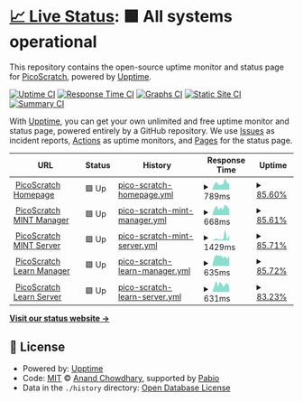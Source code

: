 # [📈 Live Status](https://status.picoscratch.de): <!--live status--> **🟩 All systems operational**

This repository contains the open-source uptime monitor and status page for [PicoScratch](https://www.picoscratch.de), powered by [Upptime](https://github.com/upptime/upptime).

[![Uptime CI](https://github.com/picoscratch/upptime/workflows/Uptime%20CI/badge.svg)](https://github.com/picoscratch/upptime/actions?query=workflow%3A%22Uptime+CI%22)
[![Response Time CI](https://github.com/picoscratch/upptime/workflows/Response%20Time%20CI/badge.svg)](https://github.com/picoscratch/upptime/actions?query=workflow%3A%22Response+Time+CI%22)
[![Graphs CI](https://github.com/picoscratch/upptime/workflows/Graphs%20CI/badge.svg)](https://github.com/picoscratch/upptime/actions?query=workflow%3A%22Graphs+CI%22)
[![Static Site CI](https://github.com/picoscratch/upptime/workflows/Static%20Site%20CI/badge.svg)](https://github.com/picoscratch/upptime/actions?query=workflow%3A%22Static+Site+CI%22)
[![Summary CI](https://github.com/picoscratch/upptime/workflows/Summary%20CI/badge.svg)](https://github.com/picoscratch/upptime/actions?query=workflow%3A%22Summary+CI%22)

With [Upptime](https://upptime.js.org), you can get your own unlimited and free uptime monitor and status page, powered entirely by a GitHub repository. We use [Issues](https://github.com/picoscratch/upptime/issues) as incident reports, [Actions](https://github.com/picoscratch/upptime/actions) as uptime monitors, and [Pages](https://status.picoscratch.de) for the status page.

<!--start: status pages-->
<!-- This summary is generated by Upptime (https://github.com/upptime/upptime) -->
<!-- Do not edit this manually, your changes will be overwritten -->
<!-- prettier-ignore -->
| URL | Status | History | Response Time | Uptime |
| --- | ------ | ------- | ------------- | ------ |
| <img alt="" src="https://icons.duckduckgo.com/ip3/www.picoscratch.de.ico" height="13"> [PicoScratch Homepage](https://www.picoscratch.de) | 🟩 Up | [pico-scratch-homepage.yml](https://github.com/picoscratch/upptime/commits/HEAD/history/pico-scratch-homepage.yml) | <details><summary><img alt="Response time graph" src="./graphs/pico-scratch-homepage/response-time-week.png" height="20"> 789ms</summary><br><a href="https://status.picoscratch.de/history/pico-scratch-homepage"><img alt="Response time 789" src="https://img.shields.io/endpoint?url=https%3A%2F%2Fraw.githubusercontent.com%2Fpicoscratch%2Fupptime%2FHEAD%2Fapi%2Fpico-scratch-homepage%2Fresponse-time.json"></a><br><a href="https://status.picoscratch.de/history/pico-scratch-homepage"><img alt="24-hour response time 1160" src="https://img.shields.io/endpoint?url=https%3A%2F%2Fraw.githubusercontent.com%2Fpicoscratch%2Fupptime%2FHEAD%2Fapi%2Fpico-scratch-homepage%2Fresponse-time-day.json"></a><br><a href="https://status.picoscratch.de/history/pico-scratch-homepage"><img alt="7-day response time 789" src="https://img.shields.io/endpoint?url=https%3A%2F%2Fraw.githubusercontent.com%2Fpicoscratch%2Fupptime%2FHEAD%2Fapi%2Fpico-scratch-homepage%2Fresponse-time-week.json"></a><br><a href="https://status.picoscratch.de/history/pico-scratch-homepage"><img alt="30-day response time 789" src="https://img.shields.io/endpoint?url=https%3A%2F%2Fraw.githubusercontent.com%2Fpicoscratch%2Fupptime%2FHEAD%2Fapi%2Fpico-scratch-homepage%2Fresponse-time-month.json"></a><br><a href="https://status.picoscratch.de/history/pico-scratch-homepage"><img alt="1-year response time 789" src="https://img.shields.io/endpoint?url=https%3A%2F%2Fraw.githubusercontent.com%2Fpicoscratch%2Fupptime%2FHEAD%2Fapi%2Fpico-scratch-homepage%2Fresponse-time-year.json"></a></details> | <details><summary><a href="https://status.picoscratch.de/history/pico-scratch-homepage">85.60%</a></summary><a href="https://status.picoscratch.de/history/pico-scratch-homepage"><img alt="All-time uptime 92.48%" src="https://img.shields.io/endpoint?url=https%3A%2F%2Fraw.githubusercontent.com%2Fpicoscratch%2Fupptime%2FHEAD%2Fapi%2Fpico-scratch-homepage%2Fuptime.json"></a><br><a href="https://status.picoscratch.de/history/pico-scratch-homepage"><img alt="24-hour uptime 60.42%" src="https://img.shields.io/endpoint?url=https%3A%2F%2Fraw.githubusercontent.com%2Fpicoscratch%2Fupptime%2FHEAD%2Fapi%2Fpico-scratch-homepage%2Fuptime-day.json"></a><br><a href="https://status.picoscratch.de/history/pico-scratch-homepage"><img alt="7-day uptime 85.60%" src="https://img.shields.io/endpoint?url=https%3A%2F%2Fraw.githubusercontent.com%2Fpicoscratch%2Fupptime%2FHEAD%2Fapi%2Fpico-scratch-homepage%2Fuptime-week.json"></a><br><a href="https://status.picoscratch.de/history/pico-scratch-homepage"><img alt="30-day uptime 92.48%" src="https://img.shields.io/endpoint?url=https%3A%2F%2Fraw.githubusercontent.com%2Fpicoscratch%2Fupptime%2FHEAD%2Fapi%2Fpico-scratch-homepage%2Fuptime-month.json"></a><br><a href="https://status.picoscratch.de/history/pico-scratch-homepage"><img alt="1-year uptime 92.48%" src="https://img.shields.io/endpoint?url=https%3A%2F%2Fraw.githubusercontent.com%2Fpicoscratch%2Fupptime%2FHEAD%2Fapi%2Fpico-scratch-homepage%2Fuptime-year.json"></a></details>
| <img alt="" src="https://icons.duckduckgo.com/ip3/mint.picoscratch.de.ico" height="13"> [PicoScratch MINT Manager](https://mint.picoscratch.de) | 🟩 Up | [pico-scratch-mint-manager.yml](https://github.com/picoscratch/upptime/commits/HEAD/history/pico-scratch-mint-manager.yml) | <details><summary><img alt="Response time graph" src="./graphs/pico-scratch-mint-manager/response-time-week.png" height="20"> 668ms</summary><br><a href="https://status.picoscratch.de/history/pico-scratch-mint-manager"><img alt="Response time 740" src="https://img.shields.io/endpoint?url=https%3A%2F%2Fraw.githubusercontent.com%2Fpicoscratch%2Fupptime%2FHEAD%2Fapi%2Fpico-scratch-mint-manager%2Fresponse-time.json"></a><br><a href="https://status.picoscratch.de/history/pico-scratch-mint-manager"><img alt="24-hour response time 722" src="https://img.shields.io/endpoint?url=https%3A%2F%2Fraw.githubusercontent.com%2Fpicoscratch%2Fupptime%2FHEAD%2Fapi%2Fpico-scratch-mint-manager%2Fresponse-time-day.json"></a><br><a href="https://status.picoscratch.de/history/pico-scratch-mint-manager"><img alt="7-day response time 668" src="https://img.shields.io/endpoint?url=https%3A%2F%2Fraw.githubusercontent.com%2Fpicoscratch%2Fupptime%2FHEAD%2Fapi%2Fpico-scratch-mint-manager%2Fresponse-time-week.json"></a><br><a href="https://status.picoscratch.de/history/pico-scratch-mint-manager"><img alt="30-day response time 740" src="https://img.shields.io/endpoint?url=https%3A%2F%2Fraw.githubusercontent.com%2Fpicoscratch%2Fupptime%2FHEAD%2Fapi%2Fpico-scratch-mint-manager%2Fresponse-time-month.json"></a><br><a href="https://status.picoscratch.de/history/pico-scratch-mint-manager"><img alt="1-year response time 740" src="https://img.shields.io/endpoint?url=https%3A%2F%2Fraw.githubusercontent.com%2Fpicoscratch%2Fupptime%2FHEAD%2Fapi%2Fpico-scratch-mint-manager%2Fresponse-time-year.json"></a></details> | <details><summary><a href="https://status.picoscratch.de/history/pico-scratch-mint-manager">85.61%</a></summary><a href="https://status.picoscratch.de/history/pico-scratch-mint-manager"><img alt="All-time uptime 92.49%" src="https://img.shields.io/endpoint?url=https%3A%2F%2Fraw.githubusercontent.com%2Fpicoscratch%2Fupptime%2FHEAD%2Fapi%2Fpico-scratch-mint-manager%2Fuptime.json"></a><br><a href="https://status.picoscratch.de/history/pico-scratch-mint-manager"><img alt="24-hour uptime 60.41%" src="https://img.shields.io/endpoint?url=https%3A%2F%2Fraw.githubusercontent.com%2Fpicoscratch%2Fupptime%2FHEAD%2Fapi%2Fpico-scratch-mint-manager%2Fuptime-day.json"></a><br><a href="https://status.picoscratch.de/history/pico-scratch-mint-manager"><img alt="7-day uptime 85.61%" src="https://img.shields.io/endpoint?url=https%3A%2F%2Fraw.githubusercontent.com%2Fpicoscratch%2Fupptime%2FHEAD%2Fapi%2Fpico-scratch-mint-manager%2Fuptime-week.json"></a><br><a href="https://status.picoscratch.de/history/pico-scratch-mint-manager"><img alt="30-day uptime 92.49%" src="https://img.shields.io/endpoint?url=https%3A%2F%2Fraw.githubusercontent.com%2Fpicoscratch%2Fupptime%2FHEAD%2Fapi%2Fpico-scratch-mint-manager%2Fuptime-month.json"></a><br><a href="https://status.picoscratch.de/history/pico-scratch-mint-manager"><img alt="1-year uptime 92.49%" src="https://img.shields.io/endpoint?url=https%3A%2F%2Fraw.githubusercontent.com%2Fpicoscratch%2Fupptime%2FHEAD%2Fapi%2Fpico-scratch-mint-manager%2Fuptime-year.json"></a></details>
| <img alt="" src="https://icons.duckduckgo.com/ip3/mintsrv.picoscratch.de.ico" height="13"> [PicoScratch MINT Server](https://mintsrv.picoscratch.de) | 🟩 Up | [pico-scratch-mint-server.yml](https://github.com/picoscratch/upptime/commits/HEAD/history/pico-scratch-mint-server.yml) | <details><summary><img alt="Response time graph" src="./graphs/pico-scratch-mint-server/response-time-week.png" height="20"> 1429ms</summary><br><a href="https://status.picoscratch.de/history/pico-scratch-mint-server"><img alt="Response time 1037" src="https://img.shields.io/endpoint?url=https%3A%2F%2Fraw.githubusercontent.com%2Fpicoscratch%2Fupptime%2FHEAD%2Fapi%2Fpico-scratch-mint-server%2Fresponse-time.json"></a><br><a href="https://status.picoscratch.de/history/pico-scratch-mint-server"><img alt="24-hour response time 812" src="https://img.shields.io/endpoint?url=https%3A%2F%2Fraw.githubusercontent.com%2Fpicoscratch%2Fupptime%2FHEAD%2Fapi%2Fpico-scratch-mint-server%2Fresponse-time-day.json"></a><br><a href="https://status.picoscratch.de/history/pico-scratch-mint-server"><img alt="7-day response time 1429" src="https://img.shields.io/endpoint?url=https%3A%2F%2Fraw.githubusercontent.com%2Fpicoscratch%2Fupptime%2FHEAD%2Fapi%2Fpico-scratch-mint-server%2Fresponse-time-week.json"></a><br><a href="https://status.picoscratch.de/history/pico-scratch-mint-server"><img alt="30-day response time 1037" src="https://img.shields.io/endpoint?url=https%3A%2F%2Fraw.githubusercontent.com%2Fpicoscratch%2Fupptime%2FHEAD%2Fapi%2Fpico-scratch-mint-server%2Fresponse-time-month.json"></a><br><a href="https://status.picoscratch.de/history/pico-scratch-mint-server"><img alt="1-year response time 1037" src="https://img.shields.io/endpoint?url=https%3A%2F%2Fraw.githubusercontent.com%2Fpicoscratch%2Fupptime%2FHEAD%2Fapi%2Fpico-scratch-mint-server%2Fresponse-time-year.json"></a></details> | <details><summary><a href="https://status.picoscratch.de/history/pico-scratch-mint-server">85.71%</a></summary><a href="https://status.picoscratch.de/history/pico-scratch-mint-server"><img alt="All-time uptime 92.54%" src="https://img.shields.io/endpoint?url=https%3A%2F%2Fraw.githubusercontent.com%2Fpicoscratch%2Fupptime%2FHEAD%2Fapi%2Fpico-scratch-mint-server%2Fuptime.json"></a><br><a href="https://status.picoscratch.de/history/pico-scratch-mint-server"><img alt="24-hour uptime 60.41%" src="https://img.shields.io/endpoint?url=https%3A%2F%2Fraw.githubusercontent.com%2Fpicoscratch%2Fupptime%2FHEAD%2Fapi%2Fpico-scratch-mint-server%2Fuptime-day.json"></a><br><a href="https://status.picoscratch.de/history/pico-scratch-mint-server"><img alt="7-day uptime 85.71%" src="https://img.shields.io/endpoint?url=https%3A%2F%2Fraw.githubusercontent.com%2Fpicoscratch%2Fupptime%2FHEAD%2Fapi%2Fpico-scratch-mint-server%2Fuptime-week.json"></a><br><a href="https://status.picoscratch.de/history/pico-scratch-mint-server"><img alt="30-day uptime 92.54%" src="https://img.shields.io/endpoint?url=https%3A%2F%2Fraw.githubusercontent.com%2Fpicoscratch%2Fupptime%2FHEAD%2Fapi%2Fpico-scratch-mint-server%2Fuptime-month.json"></a><br><a href="https://status.picoscratch.de/history/pico-scratch-mint-server"><img alt="1-year uptime 92.54%" src="https://img.shields.io/endpoint?url=https%3A%2F%2Fraw.githubusercontent.com%2Fpicoscratch%2Fupptime%2FHEAD%2Fapi%2Fpico-scratch-mint-server%2Fuptime-year.json"></a></details>
| <img alt="" src="https://icons.duckduckgo.com/ip3/manager.picoscratch.de.ico" height="13"> [PicoScratch Learn Manager](https://manager.picoscratch.de) | 🟩 Up | [pico-scratch-learn-manager.yml](https://github.com/picoscratch/upptime/commits/HEAD/history/pico-scratch-learn-manager.yml) | <details><summary><img alt="Response time graph" src="./graphs/pico-scratch-learn-manager/response-time-week.png" height="20"> 635ms</summary><br><a href="https://status.picoscratch.de/history/pico-scratch-learn-manager"><img alt="Response time 631" src="https://img.shields.io/endpoint?url=https%3A%2F%2Fraw.githubusercontent.com%2Fpicoscratch%2Fupptime%2FHEAD%2Fapi%2Fpico-scratch-learn-manager%2Fresponse-time.json"></a><br><a href="https://status.picoscratch.de/history/pico-scratch-learn-manager"><img alt="24-hour response time 843" src="https://img.shields.io/endpoint?url=https%3A%2F%2Fraw.githubusercontent.com%2Fpicoscratch%2Fupptime%2FHEAD%2Fapi%2Fpico-scratch-learn-manager%2Fresponse-time-day.json"></a><br><a href="https://status.picoscratch.de/history/pico-scratch-learn-manager"><img alt="7-day response time 635" src="https://img.shields.io/endpoint?url=https%3A%2F%2Fraw.githubusercontent.com%2Fpicoscratch%2Fupptime%2FHEAD%2Fapi%2Fpico-scratch-learn-manager%2Fresponse-time-week.json"></a><br><a href="https://status.picoscratch.de/history/pico-scratch-learn-manager"><img alt="30-day response time 631" src="https://img.shields.io/endpoint?url=https%3A%2F%2Fraw.githubusercontent.com%2Fpicoscratch%2Fupptime%2FHEAD%2Fapi%2Fpico-scratch-learn-manager%2Fresponse-time-month.json"></a><br><a href="https://status.picoscratch.de/history/pico-scratch-learn-manager"><img alt="1-year response time 631" src="https://img.shields.io/endpoint?url=https%3A%2F%2Fraw.githubusercontent.com%2Fpicoscratch%2Fupptime%2FHEAD%2Fapi%2Fpico-scratch-learn-manager%2Fresponse-time-year.json"></a></details> | <details><summary><a href="https://status.picoscratch.de/history/pico-scratch-learn-manager">85.72%</a></summary><a href="https://status.picoscratch.de/history/pico-scratch-learn-manager"><img alt="All-time uptime 92.54%" src="https://img.shields.io/endpoint?url=https%3A%2F%2Fraw.githubusercontent.com%2Fpicoscratch%2Fupptime%2FHEAD%2Fapi%2Fpico-scratch-learn-manager%2Fuptime.json"></a><br><a href="https://status.picoscratch.de/history/pico-scratch-learn-manager"><img alt="24-hour uptime 60.41%" src="https://img.shields.io/endpoint?url=https%3A%2F%2Fraw.githubusercontent.com%2Fpicoscratch%2Fupptime%2FHEAD%2Fapi%2Fpico-scratch-learn-manager%2Fuptime-day.json"></a><br><a href="https://status.picoscratch.de/history/pico-scratch-learn-manager"><img alt="7-day uptime 85.72%" src="https://img.shields.io/endpoint?url=https%3A%2F%2Fraw.githubusercontent.com%2Fpicoscratch%2Fupptime%2FHEAD%2Fapi%2Fpico-scratch-learn-manager%2Fuptime-week.json"></a><br><a href="https://status.picoscratch.de/history/pico-scratch-learn-manager"><img alt="30-day uptime 92.54%" src="https://img.shields.io/endpoint?url=https%3A%2F%2Fraw.githubusercontent.com%2Fpicoscratch%2Fupptime%2FHEAD%2Fapi%2Fpico-scratch-learn-manager%2Fuptime-month.json"></a><br><a href="https://status.picoscratch.de/history/pico-scratch-learn-manager"><img alt="1-year uptime 92.54%" src="https://img.shields.io/endpoint?url=https%3A%2F%2Fraw.githubusercontent.com%2Fpicoscratch%2Fupptime%2FHEAD%2Fapi%2Fpico-scratch-learn-manager%2Fuptime-year.json"></a></details>
| <img alt="" src="https://icons.duckduckgo.com/ip3/server.picoscratch.de.ico" height="13"> [PicoScratch Learn Server](https://server.picoscratch.de) | 🟩 Up | [pico-scratch-learn-server.yml](https://github.com/picoscratch/upptime/commits/HEAD/history/pico-scratch-learn-server.yml) | <details><summary><img alt="Response time graph" src="./graphs/pico-scratch-learn-server/response-time-week.png" height="20"> 631ms</summary><br><a href="https://status.picoscratch.de/history/pico-scratch-learn-server"><img alt="Response time 630" src="https://img.shields.io/endpoint?url=https%3A%2F%2Fraw.githubusercontent.com%2Fpicoscratch%2Fupptime%2FHEAD%2Fapi%2Fpico-scratch-learn-server%2Fresponse-time.json"></a><br><a href="https://status.picoscratch.de/history/pico-scratch-learn-server"><img alt="24-hour response time 804" src="https://img.shields.io/endpoint?url=https%3A%2F%2Fraw.githubusercontent.com%2Fpicoscratch%2Fupptime%2FHEAD%2Fapi%2Fpico-scratch-learn-server%2Fresponse-time-day.json"></a><br><a href="https://status.picoscratch.de/history/pico-scratch-learn-server"><img alt="7-day response time 631" src="https://img.shields.io/endpoint?url=https%3A%2F%2Fraw.githubusercontent.com%2Fpicoscratch%2Fupptime%2FHEAD%2Fapi%2Fpico-scratch-learn-server%2Fresponse-time-week.json"></a><br><a href="https://status.picoscratch.de/history/pico-scratch-learn-server"><img alt="30-day response time 630" src="https://img.shields.io/endpoint?url=https%3A%2F%2Fraw.githubusercontent.com%2Fpicoscratch%2Fupptime%2FHEAD%2Fapi%2Fpico-scratch-learn-server%2Fresponse-time-month.json"></a><br><a href="https://status.picoscratch.de/history/pico-scratch-learn-server"><img alt="1-year response time 630" src="https://img.shields.io/endpoint?url=https%3A%2F%2Fraw.githubusercontent.com%2Fpicoscratch%2Fupptime%2FHEAD%2Fapi%2Fpico-scratch-learn-server%2Fresponse-time-year.json"></a></details> | <details><summary><a href="https://status.picoscratch.de/history/pico-scratch-learn-server">83.23%</a></summary><a href="https://status.picoscratch.de/history/pico-scratch-learn-server"><img alt="All-time uptime 91.25%" src="https://img.shields.io/endpoint?url=https%3A%2F%2Fraw.githubusercontent.com%2Fpicoscratch%2Fupptime%2FHEAD%2Fapi%2Fpico-scratch-learn-server%2Fuptime.json"></a><br><a href="https://status.picoscratch.de/history/pico-scratch-learn-server"><img alt="24-hour uptime 60.41%" src="https://img.shields.io/endpoint?url=https%3A%2F%2Fraw.githubusercontent.com%2Fpicoscratch%2Fupptime%2FHEAD%2Fapi%2Fpico-scratch-learn-server%2Fuptime-day.json"></a><br><a href="https://status.picoscratch.de/history/pico-scratch-learn-server"><img alt="7-day uptime 83.23%" src="https://img.shields.io/endpoint?url=https%3A%2F%2Fraw.githubusercontent.com%2Fpicoscratch%2Fupptime%2FHEAD%2Fapi%2Fpico-scratch-learn-server%2Fuptime-week.json"></a><br><a href="https://status.picoscratch.de/history/pico-scratch-learn-server"><img alt="30-day uptime 91.25%" src="https://img.shields.io/endpoint?url=https%3A%2F%2Fraw.githubusercontent.com%2Fpicoscratch%2Fupptime%2FHEAD%2Fapi%2Fpico-scratch-learn-server%2Fuptime-month.json"></a><br><a href="https://status.picoscratch.de/history/pico-scratch-learn-server"><img alt="1-year uptime 91.25%" src="https://img.shields.io/endpoint?url=https%3A%2F%2Fraw.githubusercontent.com%2Fpicoscratch%2Fupptime%2FHEAD%2Fapi%2Fpico-scratch-learn-server%2Fuptime-year.json"></a></details>

<!--end: status pages-->

[**Visit our status website →**](https://status.picoscratch.de)

## 📄 License

- Powered by: [Upptime](https://github.com/upptime/upptime)
- Code: [MIT](./LICENSE) © [Anand Chowdhary](https://anandchowdhary.com), supported by [Pabio](https://pabio.com)
- Data in the `./history` directory: [Open Database License](https://opendatacommons.org/licenses/odbl/1-0/)
